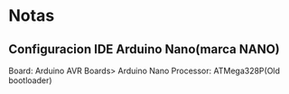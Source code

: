 # Notas

## Configuracion IDE Arduino Nano(marca NANO)
Board: Arduino AVR Boards> Arduino Nano
Processor: ATMega328P(Old bootloader)